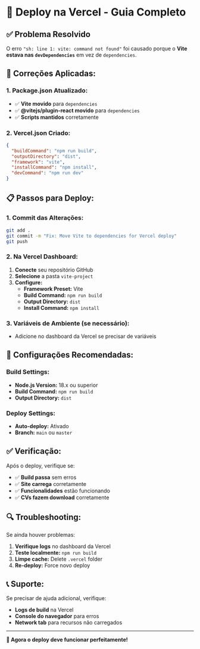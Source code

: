 # 🚀 Deploy na Vercel - Guia Completo

## ✅ **Problema Resolvido**

O erro `"sh: line 1: vite: command not found"` foi causado porque o **Vite estava nas `devDependencies`** em vez de `dependencies`.

## 🔧 **Correções Aplicadas:**

### 1. **Package.json Atualizado:**
- ✅ **Vite movido** para `dependencies`
- ✅ **@vitejs/plugin-react movido** para `dependencies`
- ✅ **Scripts mantidos** corretamente

### 2. **Vercel.json Criado:**
```json
{
  "buildCommand": "npm run build",
  "outputDirectory": "dist",
  "framework": "vite",
  "installCommand": "npm install",
  "devCommand": "npm run dev"
}
```

## 📋 **Passos para Deploy:**

### **1. Commit das Alterações:**
```bash
git add .
git commit -m "Fix: Move Vite to dependencies for Vercel deploy"
git push
```

### **2. Na Vercel Dashboard:**
1. **Conecte** seu repositório GitHub
2. **Selecione** a pasta `vite-project`
3. **Configure:**
   - **Framework Preset:** Vite
   - **Build Command:** `npm run build`
   - **Output Directory:** `dist`
   - **Install Command:** `npm install`

### **3. Variáveis de Ambiente (se necessário):**
- Adicione no dashboard da Vercel se precisar de variáveis

## 🎯 **Configurações Recomendadas:**

### **Build Settings:**
- **Node.js Version:** 18.x ou superior
- **Build Command:** `npm run build`
- **Output Directory:** `dist`

### **Deploy Settings:**
- **Auto-deploy:** Ativado
- **Branch:** `main` ou `master`

## ✅ **Verificação:**

Após o deploy, verifique se:
- ✅ **Build passa** sem erros
- ✅ **Site carrega** corretamente
- ✅ **Funcionalidades** estão funcionando
- ✅ **CVs fazem download** corretamente

## 🔍 **Troubleshooting:**

Se ainda houver problemas:

1. **Verifique logs** no dashboard da Vercel
2. **Teste localmente:** `npm run build`
3. **Limpe cache:** Delete `.vercel` folder
4. **Re-deploy:** Force novo deploy

## 📞 **Suporte:**

Se precisar de ajuda adicional, verifique:
- **Logs de build** na Vercel
- **Console do navegador** para erros
- **Network tab** para recursos não carregados

---

**🎉 Agora o deploy deve funcionar perfeitamente!** 